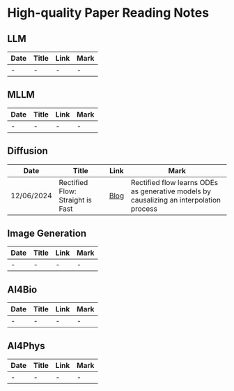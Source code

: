 # High-quality Paper Reading Notes

## LLM
| Date | Title | Link | Mark| 
| -- | -- | -- | -- |
| - | - | - | - |

## MLLM
| Date | Title | Link | Mark| 
| -- | -- | -- | -- |
| - | - | - | - |

## Diffusion
| Date | Title | Link | Mark| 
| -- | -- | -- | -- |
| 12/06/2024 | Rectified Flow: Straight is Fast | [Blog](https://rectifiedflow.github.io/blog/2024/intro/) | Rectified flow learns ODEs as generative models by causalizing an interpolation process |

## Image Generation
| Date | Title | Link | Mark| 
| -- | -- | -- | -- |
| - | - | - | - |

## AI4Bio
| Date | Title | Link | Mark| 
| -- | -- | -- | -- |
| - | - | - | - |

## AI4Phys
| Date | Title | Link | Mark| 
| -- | -- | -- | -- |
| - | - | - | - |

